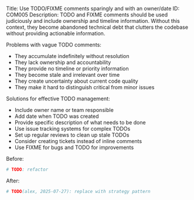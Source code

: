 Title: Use TODO/FIXME comments sparingly and with an owner/date
ID: COM005
Description:
TODO and FIXME comments should be used judiciously and include ownership and timeline information. Without this context, they become abandoned technical debt that clutters the codebase without providing actionable information.

Problems with vague TODO comments:
- They accumulate indefinitely without resolution
- They lack ownership and accountability
- They provide no timeline or priority information
- They become stale and irrelevant over time
- They create uncertainty about current code quality
- They make it hard to distinguish critical from minor issues

Solutions for effective TODO management:
- Include owner name or team responsible
- Add date when TODO was created
- Provide specific description of what needs to be done
- Use issue tracking systems for complex TODOs
- Set up regular reviews to clean up stale TODOs
- Consider creating tickets instead of inline comments
- Use FIXME for bugs and TODO for improvements

Before:
```python
# TODO: refactor
```

After:
```python
# TODO(alex, 2025‑07‑27): replace with strategy pattern
```
